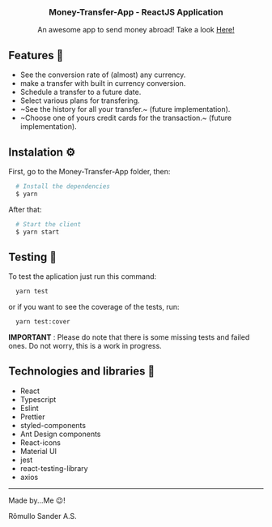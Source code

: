<h3 align="center">
	Money-Transfer-App - ReactJS Application
</h3>
<p align="center">
  An awesome app to send money abroad! Take a look
  <a href="https://brave-kowalevski-affe86.netlify.app/" target="_blank">
    Here!
  </a>
</p>


## Features 📄

* See the conversion rate of (almost) any currency.
* make a transfer with built in currency conversion.
* Schedule a transfer to a future date.
* Select various plans for transfering.
* ~See the history for all your transfer.~ (future implementation).
* ~Choose one of yours credit cards for the transaction.~ (future implementation).

## Instalation ⚙

First, go to the Money-Transfer-App folder, then:

```bash
  # Install the dependencies
  $ yarn
```

After that:

```bash
  # Start the client
  $ yarn start
```

## Testing 🧪

To test the aplication just run this command:

```bash
  yarn test
```

or if you want to see the coverage of the tests, run:

```bash
  yarn test:cover
```

**IMPORTANT** : Please do note that there is some missing tests and failed ones. Do not worry, this is a work in progress.

## Technologies and libraries 📕

* React
* Typescript
* Eslint
* Prettier
* styled-components
* Ant Design components
* React-icons
* Material UI
* jest
* react-testing-library
* axios

---

Made by...Me 😉!

Rômullo Sander A.S.
